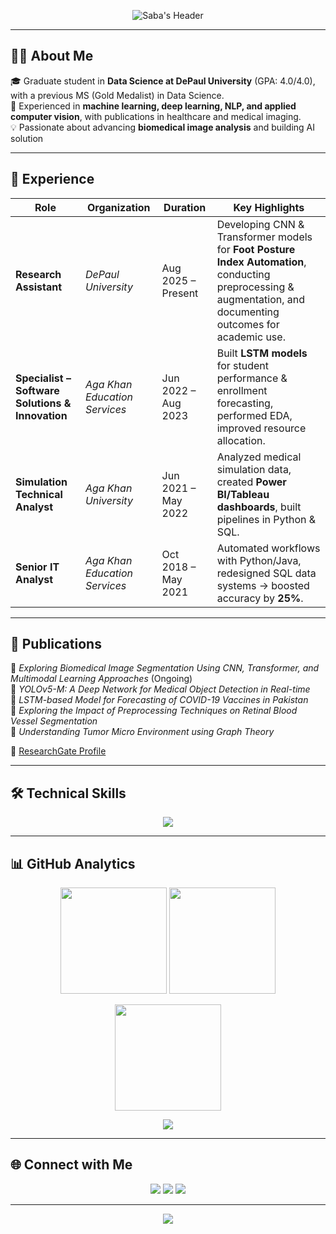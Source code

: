 <!-- Header -->
<p align="center">
  <img src="https://capsule-render.vercel.app/api?type=wave&color=0DD4FF,FF6D00&height=200&section=header&text=Hi%20I'm%20Saba%20Bashir!%0AAI%20%26%20Machine%20Learning%0ADeep%20Learning%20%26%20Computer%20Vision%0AData%20Science%20%26%20Analytics&fontSize=36&animation=fadeIn" alt="Saba's Header" />
</p>




---

## 👩‍💻 About Me
🎓 Graduate student in **Data Science at DePaul University** (GPA: 4.0/4.0), with a previous MS (Gold Medalist) in Data Science.  
🔬 Experienced in **machine learning, deep learning, NLP, and applied computer vision**, with publications in healthcare and medical imaging.  
💡 Passionate about advancing **biomedical image analysis** and building AI solution


---

## 💼 Experience
| Role | Organization | Duration | Key Highlights |
|------|--------------|----------|----------------|
| **Research Assistant** | *DePaul University* | Aug 2025 – Present | Developing CNN & Transformer models for **Foot Posture Index Automation**, conducting preprocessing & augmentation, and documenting outcomes for academic use. |
| **Specialist – Software Solutions & Innovation** | *Aga Khan Education Services* | Jun 2022 – Aug 2023 | Built **LSTM models** for student performance & enrollment forecasting, performed EDA, improved resource allocation. |
| **Simulation Technical Analyst** | *Aga Khan University* | Jun 2021 – May 2022 | Analyzed medical simulation data, created **Power BI/Tableau dashboards**, built pipelines in Python & SQL. |
| **Senior IT Analyst** | *Aga Khan Education Services* | Oct 2018 – May 2021 | Automated workflows with Python/Java, redesigned SQL data systems → boosted accuracy by **25%**. |

---

## 📑 Publications
📘 *Exploring Biomedical Image Segmentation Using CNN, Transformer, and Multimodal Learning Approaches* (Ongoing)  
📘 *YOLOv5-M: A Deep Network for Medical Object Detection in Real-time*  
📘 *LSTM-based Model for Forecasting of COVID-19 Vaccines in Pakistan*  
📘 *Exploring the Impact of Preprocessing Techniques on Retinal Blood Vessel Segmentation*  
📘 *Understanding Tumor Micro Environment using Graph Theory*  

🔗 [ResearchGate Profile](https://www.researchgate.net/profile/Saba-Bashir-16?ev=hdr_xprf)  

---

## 🛠️ Technical Skills
<p align="center">
  <img src="https://skillicons.dev/icons?i=python,r,tensorflow,pytorch,sklearn,docker,git,github,linux,postgres,mysql,mongodb,aws,azure,gcp,html,css,js" />
</p>

---

## 📊 GitHub Analytics
<p align="center">
  <img src="https://github-readme-stats.vercel.app/api?username=sabalalani&show_icons=true&theme=radical" height="170"/>
  <img src="https://github-readme-stats.vercel.app/api/top-langs/?username=sabalalani&layout=compact&theme=radical" height="170"/>
</p>

<p align="center">
  <img src="https://github-readme-streak-stats.herokuapp.com/?user=sabalalani&theme=radical" height="170"/>
</p>

<p align="center">
  <img src="https://github-profile-summary-cards.vercel.app/api/cards/profile-details?username=sabalalani&theme=radical"/>
</p>

---

## 🌐 Connect with Me
<p align="center">
  <a href="https://www.linkedin.com/in/saba-bashir-1a046b147/"><img src="https://img.shields.io/badge/LinkedIn-blue?style=for-the-badge&logo=linkedin"/></a>
  <a href="mailto:sabalalani25@gmail.com"><img src="https://img.shields.io/badge/Email-red?style=for-the-badge&logo=gmail"/></a>
  <a href="https://www.researchgate.net/profile/Saba-Bashir-16?ev=hdr_xprf"><img src="https://img.shields.io/badge/ResearchGate-green?style=for-the-badge&logo=researchgate"/></a>
</p>

---

<p align="center">
  <img src="https://capsule-render.vercel.app/api?type=waving&color=gradient&height=100&section=footer"/>
</p>
